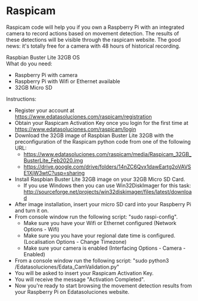 # Raspicam

Raspicam code will help you if you own a Raspberry Pi with an integrated camera to record actions based on movement detection. The results of these detections will be visible through the raspicam website. The good news: it's totally free for a camera with 48 hours of historical recording.

Raspbian Buster Lite 32GB OS<br/>What do you need:
- Raspberry Pi with camera
- Raspberry Pi with Wifi or Ethernet available
- 32GB Micro SD

Instructions:
- Register your account at https://www.edatasoluciones.com/raspicam/registration
- Obtain your Raspicam Activation Key once you login for the first time at https://www.edatasoluciones.com/raspicam/login
- Download the 32GB image of Raspbian Buster Lite 32GB with the preconfiguration of the Raspicam python code from one of the following URL:
    - https://www.edatasoluciones.com/raspicam/media/Raspicam_32GB_BusterLite_Feb2020.img
    - https://drive.google.com/drive/folders/14nZC6Qvx1dawEartg2oVAVSE1XjW3wtC?usp=sharing
- Install Raspbian Buster Lite 32GB image on your 32GB Micro SD Card. 
    - If you use Windows then you can use Win32DiskImager for this task: http://sourceforge.net/projects/win32diskimager/files/latest/download
- After image installation, insert your micro SD card into your Raspberry Pi and turn it on. 
- From console window run the following script: "sudo raspi-config". 
    - Make sure you have your Wifi or Ethernet configured (Network Options - Wifi)
    - Make sure you you have your regional date time is configured. (Localisation Options - Change Timezone)
    - Make sure your camera is enabled (Interfacing Options - Camera - Enabled)
- From a console window run the following script: "sudo python3 /Edatasoluciones/Edata_CamValidation.py"
- You will be asked to insert your Raspicam Activation Key.
- You will receive the message "Activation Completed". 
- Now you're ready to start browsing the movement detection results from your Raspberry Pi on Edatasoluciones website.

